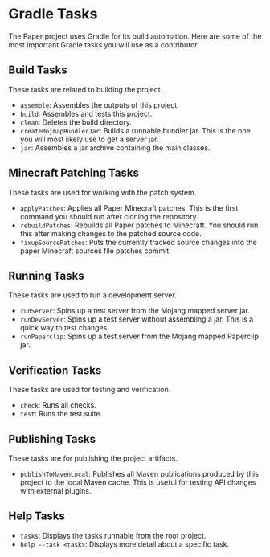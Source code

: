 # Gradle Tasks

The Paper project uses Gradle for its build automation. Here are some of the most important Gradle tasks you will use as a contributor.

## Build Tasks

These tasks are related to building the project.

*   `assemble`: Assembles the outputs of this project.
*   `build`: Assembles and tests this project.
*   `clean`: Deletes the build directory.
*   `createMojmapBundlerJar`: Builds a runnable bundler jar. This is the one you will most likely use to get a server jar.
*   `jar`: Assembles a jar archive containing the main classes.

## Minecraft Patching Tasks

These tasks are used for working with the patch system.

*   `applyPatches`: Applies all Paper Minecraft patches. This is the first command you should run after cloning the repository.
*   `rebuildPatches`: Rebuilds all Paper patches to Minecraft. You should run this after making changes to the patched source code.
*   `fixupSourcePatches`: Puts the currently tracked source changes into the paper Minecraft sources file patches commit.

## Running Tasks

These tasks are used to run a development server.

*   `runServer`: Spins up a test server from the Mojang mapped server jar.
*   `runDevServer`: Spins up a test server without assembling a jar. This is a quick way to test changes.
*   `runPaperclip`: Spins up a test server from the Mojang mapped Paperclip jar.

## Verification Tasks

These tasks are used for testing and verification.

*   `check`: Runs all checks.
*   `test`: Runs the test suite.

## Publishing Tasks

These tasks are for publishing the project artifacts.

*   `publishToMavenLocal`: Publishes all Maven publications produced by this project to the local Maven cache. This is useful for testing API changes with external plugins.

## Help Tasks

*   `tasks`: Displays the tasks runnable from the root project.
*   `help --task <task>`: Displays more detail about a specific task.
